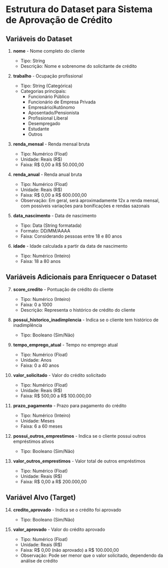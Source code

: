 # Estrutura do Dataset para Sistema de Aprovação de Crédito

## Variáveis do Dataset

1. **nome** - Nome completo do cliente
   - Tipo: String
   - Descrição: Nome e sobrenome do solicitante de crédito

2. **trabalho** - Ocupação profissional
   - Tipo: String (Categórica)
   - Categorias principais:
     - Funcionário Público
     - Funcionário de Empresa Privada
     - Empresário/Autônomo
     - Aposentado/Pensionista
     - Profissional Liberal
     - Desempregado
     - Estudante
     - Outros

3. **renda_mensal** - Renda mensal bruta
   - Tipo: Numérico (Float)
   - Unidade: Reais (R$)
   - Faixa: R$ 0,00 a R$ 50.000,00

4. **renda_anual** - Renda anual bruta
   - Tipo: Numérico (Float)
   - Unidade: Reais (R$)
   - Faixa: R$ 0,00 a R$ 600.000,00
   - Observação: Em geral, será aproximadamente 12x a renda mensal, com possíveis variações para bonificações e rendas sazonais

5. **data_nascimento** - Data de nascimento
   - Tipo: Data (String formatada)
   - Formato: DD/MM/AAAA
   - Faixa: Considerando pessoas entre 18 e 80 anos

6. **idade** - Idade calculada a partir da data de nascimento
   - Tipo: Numérico (Inteiro)
   - Faixa: 18 a 80 anos

## Variáveis Adicionais para Enriquecer o Dataset

7. **score_credito** - Pontuação de crédito do cliente
   - Tipo: Numérico (Inteiro)
   - Faixa: 0 a 1000
   - Descrição: Representa o histórico de crédito do cliente

8. **possui_historico_inadimplencia** - Indica se o cliente tem histórico de inadimplência
   - Tipo: Booleano (Sim/Não)

9. **tempo_emprego_atual** - Tempo no emprego atual
   - Tipo: Numérico (Float)
   - Unidade: Anos
   - Faixa: 0 a 40 anos

10. **valor_solicitado** - Valor do crédito solicitado
    - Tipo: Numérico (Float)
    - Unidade: Reais (R$)
    - Faixa: R$ 500,00 a R$ 100.000,00

11. **prazo_pagamento** - Prazo para pagamento do crédito
    - Tipo: Numérico (Inteiro)
    - Unidade: Meses
    - Faixa: 6 a 60 meses

12. **possui_outros_emprestimos** - Indica se o cliente possui outros empréstimos ativos
    - Tipo: Booleano (Sim/Não)

13. **valor_outros_emprestimos** - Valor total de outros empréstimos
    - Tipo: Numérico (Float)
    - Unidade: Reais (R$)
    - Faixa: R$ 0,00 a R$ 200.000,00

## Variável Alvo (Target)

14. **credito_aprovado** - Indica se o crédito foi aprovado
    - Tipo: Booleano (Sim/Não)

15. **valor_aprovado** - Valor do crédito aprovado
    - Tipo: Numérico (Float)
    - Unidade: Reais (R$)
    - Faixa: R$ 0,00 (não aprovado) a R$ 100.000,00
    - Observação: Pode ser menor que o valor solicitado, dependendo da análise de crédito
